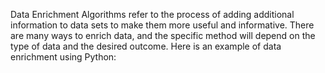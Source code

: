 Data Enrichment Algorithms refer to the process of adding additional information to data sets to make them more useful and informative. There are many ways to enrich data, and the specific method will depend on the type of data and the desired outcome. Here is an example of data enrichment using Python:
